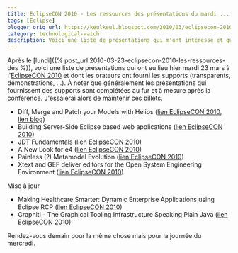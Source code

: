 ```yaml
---
title: EclipseCON 2010 - Les ressources des présentations du mardi ...
tags: [Eclipse]
blogger_orig_url: https://keulkeul.blogspot.com/2010/03/eclipsecon-2010-les-ressources-des_24.html
category: technological-watch
description: Voici une liste de présentations qui m'ont intéressé et qui ont eu lieu hier mardi 23 mars et dont les orateurs ont fourni les supports (transparents, démonstrations...).
---
```


Après le [lundi]({% post_url 2010-03-23-eclipsecon-2010-les-ressources-des %}), voici une liste de présentations qui ont eu lieu hier mardi 23 mars à l'[EclipseCON 2010](http://www.eclipsecon.org/2010/) et dont les orateurs ont fourni les supports (transparents, démonstrations, ...). À noter que généralement les présentations qui fournissent des supports sont complétées au fur et à mesure après la conférence. J'essaierai alors de maintenir ces billets.  

* Diff, Merge and Patch your Models with Helios ([lien EclipseCON 2010](http://www.eclipsecon.org/2010/sessions/sessions?id=1169), [lien blog](http://model-driven-blogging.blogspot.com/2010/03/diff-merge-and-patch-your-models-with.html))
* Building Server-Side Eclipse based web applications ([lien EclipseCON 2010](http://www.eclipsecon.org/2010/sessions/sessions?id=1111))
* JDT Fundamentals ([lien EclipseCON 2010](http://www.eclipsecon.org/2010/sessions/sessions?id=1339))
* A New Look for e4 ([lien EclipseCON 2010](http://www.eclipsecon.org/2010/sessions/sessions?id=1322))
* Painless (?) Metamodel Evolution ([lien EclipseCON 2010](http://www.eclipsecon.org/2010/sessions/sessions?id=1207))
* Xtext and GEF deliver editors for the Open System Engineering Environment ([lien EclipseCON 2010](http://www.eclipsecon.org/2010/sessions/sessions?id=1507))

Mise à jour  

* Making Healthcare Smarter: Dynamic Enterprise Applications using Eclipse RCP ([lien EclipseCON 2010](http://www.eclipsecon.org/2010/sessions/sessions?id=1160))  
* Graphiti - The Graphical Tooling Infrastructure Speaking Plain Java ([lien EclipseCON 2010](http://www.eclipsecon.org/2010/sessions/sessions?id=1306))  

Rendez-vous demain pour la même chose mais pour la journée du mercredi.